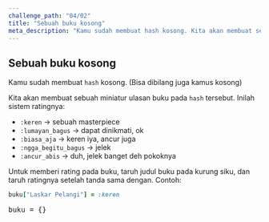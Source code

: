 ```yaml
---
challenge_path: "04/02"
title: "Sebuah buku kosong"
meta_description: "Kamu sudah membuat hash kosong. Kita akan membuat sebuah miniatur ulasan buku pada hash tersebut."
---
```


## Sebuah buku kosong

Kamu sudah membuat `hash` kosong. (Bisa dibilang juga kamus kosong)

Kita akan membuat sebuah miniatur ulasan buku pada `hash` tersebut. Inilah sistem ratingnya:

- `:keren` -> sebuah masterpiece
- `:lumayan_bagus` -> dapat dinikmati, ok
- `:biasa_aja` -> keren iya, ancur juga
- `:ngga_begitu_bagus` -> jelek
- `:ancur_abis` -> duh, jelek banget deh pokoknya

Untuk memberi rating pada buku, taruh judul buku pada kurung siku, dan taruh ratingnya setelah tanda sama dengan. Contoh:

```ruby
buku["Laskar Pelangi"] = :keren
```
<pre id="code-prefill">
buku = {}
</pre>
